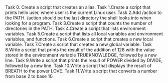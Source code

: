 Task 0. Create a script that creates an alias.
Task 1.Create a script that prints hello user, where user is the current Linux user.
Task 2.Add /action to the PATH. /action should be the last directory the shell looks into when looking for a program.
Task 3.Create a script that counts the number of directories in the PATH.
Task 4.Create a script that lists environment variables.
Task 5.Create a script that lists all local variables and environment variables, and functions.
Task 6.Create a script that creates a new local variable.
Task 7.Create a script that creates a new global variable.
Task 8.Write a script that prints the result of the addition of 128 with the value stored in the environment variable TRUEKNOWLEDGE, followed by a new line.
Task 9.Write a script that prints the result of POWER divided by DIVIDE, followed by a new line.
Task 10.Write a script that displays the result of BREATH to the power LOVE.
Task 11.Write a script that converts a number from base 2 to base 10.
